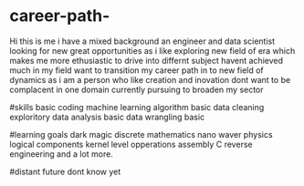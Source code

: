 # career-path-

Hi this is me  i have a mixed background an engineer and data scientist looking for new great opportunities as i like exploring new field of era which makes me more ethusiastic to drive into differnt subject havent achieved much in my field want to transition my career path in to new field of dynamics as i am a person who like creation and inovation dont want to be complacent in one domain currently pursuing to broaden my sector  

#skills 
basic coding 
machine learning algorithm basic 
data cleaning
exploritory data analysis basic 
data wrangling basic


#learning goals 
dark magic 
discrete mathematics
nano waver physics
logical components
kernel level opperations
assembly
C
reverse engineering 
and a lot more.

#distant future
dont know yet 
